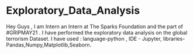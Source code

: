 # Exploratory_Data_Analysis
Hey Guys , I am Intern an Intern at The Sparks Foundation and the part of #GRIPMAY21 . 
I have performed the exploratory data analysis on the global terrorism Dataset.
I have used :
language-python ,
IDE - Jupyter,
libraries-Pandas,Numpy,Matplotlib,Seaborn.
